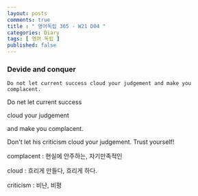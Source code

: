 ```yaml
---
layout: posts
comments: true
title : " 영어독립 365 - W21 D04 "
categories: Diary
tags: [ 영어 독립 ]
published: false
---
```


### Devide and conquer

```
Do not let current success cloud your judgement and make you complacent.
```

Do net let current success

cloud your judgement 

and make you complacent.

Don't let his criticism cloud your judgement. Trust yourself!

complacent
 : 현실에 안주하는, 자기만족적인

cloud
 : 흐리게 만들다, 흐리게 하다.

criticism
 : 비난, 비평